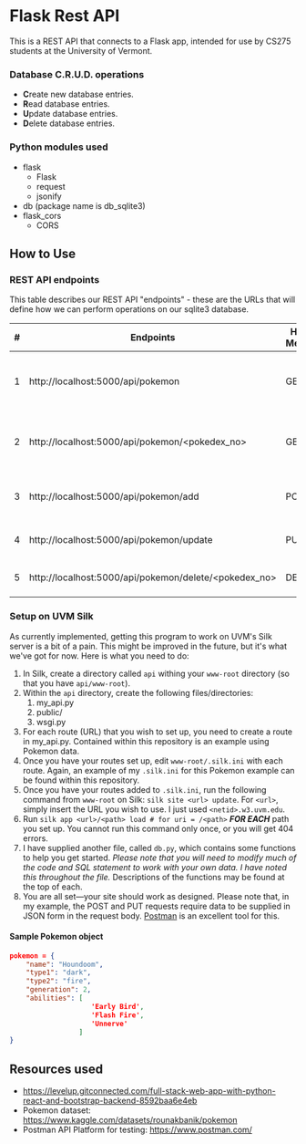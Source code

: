 # Flask Rest API

This is a REST API that connects to a Flask app, intended for use by CS275 students at the University of Vermont.

### Database C.R.U.D. operations

* **C**reate new database entries.
* **R**ead database entries.
* **U**pdate database entries.
* **D**elete database entries.

### Python modules used

* flask
  * Flask
  * request
  * jsonify
* db (package name is db_sqlite3)
* flask_cors
  * CORS

## How to Use

### REST API endpoints

This table describes our REST API "endpoints" - these are the URLs that will define how we can perform operations on our sqlite3 database.

| # | Endpoints                                             | HTTP Method | Description                                 |
|---|-------------------------------------------------------|-------------|---------------------------------------------|
| 1 | http://localhost:5000/api/pokemon                     | GET         | Get the list of all Pokemon in the database |
| 2 | http://localhost:5000/api/pokemon/<pokedex_no>        | GET         | Get a single Pokemon by its Pokedex no.     |
| 3 | http://localhost:5000/api/pokemon/add                 | POST        | Create a new Pokemon record                 |
| 4 | http://localhost:5000/api/pokemon/update              | PUT         | Update a Pokemon record                     |
| 5 | http://localhost:5000/api/pokemon/delete/<pokedex_no> | DELETE      | Delete a Pokemon record                     |

### Setup on UVM Silk

As currently implemented, getting this program to work on UVM's Silk server is a bit of a pain. This might be improved in the future, but it's what we've got for now. Here is what you need to do:
1. In Silk, create a directory called `api` withing your `www-root` directory (so that you have `api/www-root`).
2. Within the `api` directory, create the following files/directories:
   1. my_api.py
   2. public/
   3. wsgi.py
3. For each route (URL) that you wish to set up, you need to create a route in my_api.py. Contained within this repository is an example using Pokemon data.
4. Once you have your routes set up, edit `www-root/.silk.ini` with each route. Again, an example of my `.silk.ini` for this Pokemon example can be found within this repository.
5. Once you have your routes added to `.silk.ini`, run the following command from `www-root` on Silk: `silk site <url> update`. For `<url>`, simply insert the URL you wish to use. I just used `<netid>.w3.uvm.edu`.
6. Run `silk app <url>/<path> load # for uri = /<path>` ***FOR EACH*** path you set up. You cannot run this command only once, or you will get 404 errors.
7. I have supplied another file, called `db.py`, which contains some functions to help you get started. *Please note that you will need to modify much of the code and SQL statement to work with your own data. I have noted this throughout the file.* Descriptions of the functions may be found at the top of each.
8. You are all set—your site should work as designed. Please note that, in my example, the POST and PUT requests require data to be supplied in JSON form in the request body. [Postman](https://www.postman.com/) is an excellent tool for this.

#### Sample Pokemon object
```json
pokemon = {
    "name": "Houndoom",
    "type1": "dark",
    "type2": "fire",
    "generation": 2,
    "abilities": [
                    'Early Bird',
                    'Flash Fire',
                    'Unnerve'
                 ]
}
```

## Resources used
* https://levelup.gitconnected.com/full-stack-web-app-with-python-react-and-bootstrap-backend-8592baa6e4eb
* Pokemon dataset: https://www.kaggle.com/datasets/rounakbanik/pokemon
* Postman API Platform for testing: https://www.postman.com/